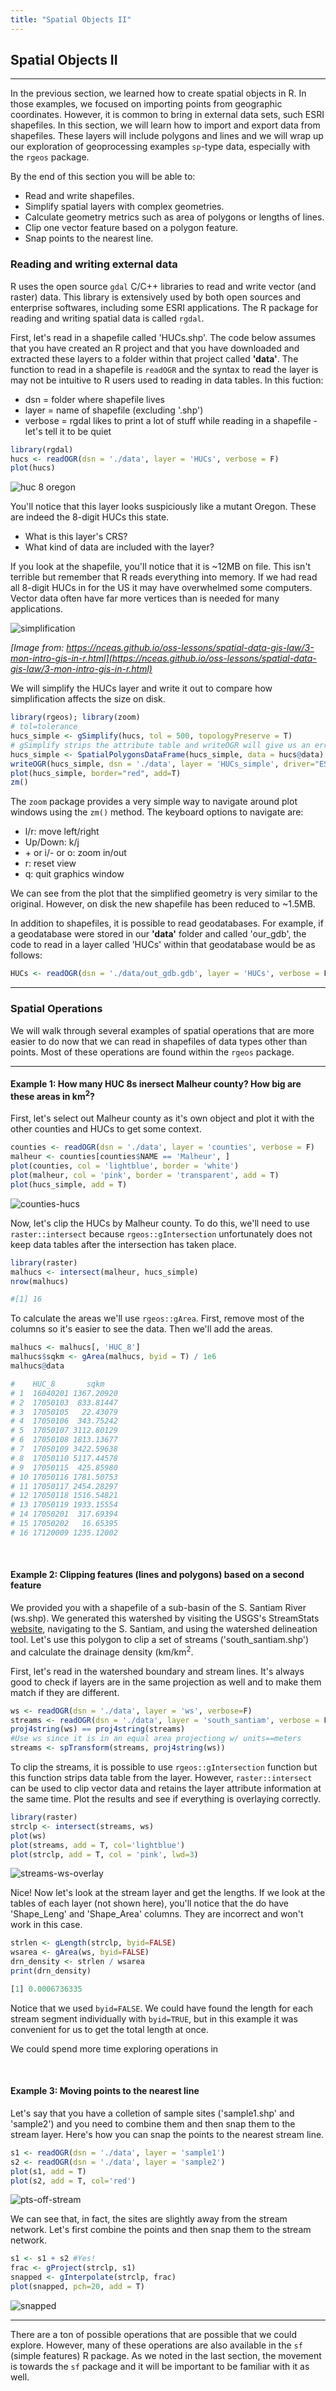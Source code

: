 ```yaml
---
title: "Spatial Objects II"
---
```


## Spatial Objects II

----

In the previous section, we learned how to create spatial objects in R. In those examples, we focused on importing points from geographic coordinates. However, it is common to bring in external data sets, such ESRI shapefiles. In this section, we will learn how to import and export data from shapefiles. These layers will include polygons and lines and we will wrap up our exploration of geoprocessing examples `sp`-type data, especially with the `rgeos` package. 

By the end of this section you will be able to:

- Read and write shapefiles.
- Simplify spatial layers with complex geometries.
- Calculate geometry metrics such as area of polygons or lengths of lines.
- Clip one vector feature based on a polygon feature.
- Snap points to the nearest line.

### Reading and writing external data

R uses the open source `gdal` C/C++ libraries to read and write vector (and raster) data. This library is extensively used by both open sources and enterprise softwares, including some ESRI applications. The R package for reading and writing spatial data is called `rgdal`. 

First, let's read in a shapefile called 'HUCs.shp'. The code below assumes that you have created an R project and that you have downloaded and extracted these layers to a folder within that project called **'data'**. The function to read in a shapefile is `readOGR` and the syntax to read the layer is may not be intuitive to R users used to reading in data tables. In this fuction:

- dsn = folder where shapefile lives
- layer = name of shapefile (excluding '.shp')
- verbose = rgdal likes to print a lot of stuff while reading in a shapefile - let's tell it to be quiet

```r
library(rgdal)
hucs <- readOGR(dsn = './data', layer = 'HUCs', verbose = F)
plot(hucs)
```

![huc 8 oregon](../../../img/hucs-8a.png)

You'll notice that this layer looks suspiciously like a mutant Oregon. These are indeed the 8-digit HUCs this state. 

- What is this layer's CRS?
- What kind of data are included with the layer?

If you look at the shapefile, you'll notice that it is ~12MB on file. This isn't terrible but remember that R reads everything into memory. If we had read all 8-digit HUCs in for the US it may have overwhelmed some computers. Vector data often have far more vertices than is needed for many applications.

![simplification](../../../img/simplification.png)

*[Image from: https://nceas.github.io/oss-lessons/spatial-data-gis-law/3-mon-intro-gis-in-r.html](https://nceas.github.io/oss-lessons/spatial-data-gis-law/3-mon-intro-gis-in-r.html)*

We will simplify the HUCs layer and write it out to compare how simplification affects the size on disk.

```r
library(rgeos); library(zoom)
# tol=tolerance
hucs_simple <- gSimplify(hucs, tol = 500, topologyPreserve = T)
# gSimplify strips the attribute table and writeOGR will give us an error if we try to write a shapefile without a table. 
hucs_simple <- SpatialPolygonsDataFrame(hucs_simple, data = hucs@data)
writeOGR(hucs_simple, dsn = './data', layer = 'HUCs_simple', driver="ESRI Shapefile")
plot(hucs_simple, border="red", add=T)
zm()
```

The `zoom` package provides a very simple way to navigate around plot windows using the `zm()` method. The keyboard options to navigate are:

- l/r: move left/right
- Up/Down: k/j
- <span>&#43;</span> or i/- or o: zoom in/out
- r: reset view
- q: quit graphics window

We can see from the plot that the simplified geometry is very similar to the original. However, on disk the new shapefile has been reduced to ~1.5MB. 

In addition to shapefiles, it is possible to read geodatabases. For example, if a geodatabase were stored in our **'data'** folder and called 'our_gdb', the code to read in a layer called 'HUCs' within that geodatabase would be as follows:

```r
HUCs <- readOGR(dsn = './data/out_gdb.gdb', layer = 'HUCs', verbose = F)
```

---

### Spatial Operations

We will walk through several examples of spatial operations that are more easier to do now that we can read in shapefiles of data types other than points. Most of these operations are found within the `rgeos` package.   

---

#### Example 1: How many HUC 8s inersect Malheur county? How big are these areas in km<sup>2</sup>? 

First, let's select out Malheur county as it's own object and plot it with the other counties and HUCs to get some context.

```r
counties <- readOGR(dsn = './data', layer = 'counties', verbose = F)
malheur <- counties[counties$NAME == 'Malheur', ]
plot(counties, col = 'lightblue', border = 'white')
plot(malheur, col = 'pink', border = 'transparent', add = T)
plot(hucs_simple, add = T)
```

![counties-hucs](../../../img/counties-hucs.png)

Now, let's clip the HUCs by Malheur county. To do this, we'll need to use `raster::intersect` because `rgeos::gIntersection` unfortunately does not keep data tables after the intersection has taken place.

```r
library(raster)
malhucs <- intersect(malheur, hucs_simple)
nrow(malhucs)
```
```r
#[1] 16
```

To calculate the areas we'll use `rgeos::gArea`. First, remove most of the columns so it's easier to see the data. Then we'll add the areas.

```r
malhucs <- malhucs[, 'HUC_8']
malhucs$sqkm <- gArea(malhucs, byid = T) / 1e6
malhucs@data
```
```r
#    HUC_8       sqkm
# 1  16040201 1367.20920
# 2  17050103  833.81447
# 3  17050105   22.43079
# 4  17050106  343.75242
# 5  17050107 3112.80129
# 6  17050108 1813.13677
# 7  17050109 3422.59638
# 8  17050110 5117.44578
# 9  17050115  425.85980
# 10 17050116 1781.50753
# 11 17050117 2454.28297
# 12 17050118 1516.54821
# 13 17050119 1933.15554
# 14 17050201  317.69394
# 15 17050202   16.65395
# 16 17120009 1235.12002
```

<br>

#### Example 2: Clipping features (lines and polygons) based on a second feature

We provided you with a shapefile of a sub-basin of the S. Santiam River (ws.shp). We generated this watershed by visiting the USGS's StreamStats [website](https://streamstats.usgs.gov/ss/), navigating to the S. Santiam, and using the watershed delineation tool. Let's use this polygon to clip a set of streams ('south_santiam.shp') and calculate the drainage density (km/km<sup>2</sup>. 

First, let's read in the watershed boundary and stream lines. It's always good to check if layers are in the same projection as well and to make them match if they are different. 

```r
ws <- readOGR(dsn = './data', layer = 'ws', verbose=F)
streams <- readOGR(dsn = './data', layer = 'south_santiam', verbose = F)
proj4string(ws) == proj4string(streams)
#Use ws since it is in an equal area projectiong w/ units==meters
streams <- spTransform(streams, proj4string(ws))
```

To clip the streams, it is possible to use `rgeos::gIntersection` function but this function strips data table from the layer. However, `raster::intersect` can be used to clip vector data and retains the layer attribute information at the same time. Plot the results and see if everything is overlaying correctly.

```r
library(raster)
strclp <- intersect(streams, ws)
plot(ws)
plot(streams, add = T, col='lightblue')
plot(strclp, add = T, col = 'pink', lwd=3)
```

![streams-ws-overlay](../../../img/streams-ws-overlay.png)

Nice! Now let's look at the stream layer and get the lengths. If we look at the tables of each layer (not shown here), you'll notice that the do have 'Shape_Leng' and 'Shape_Area' columns. They are incorrect and won't work in this case.

```r
strlen <- gLength(strclp, byid=FALSE)
wsarea <- gArea(ws, byid=FALSE)
drn_density <- strlen / wsarea
print(drn_density)
```
```r
[1] 0.0006736335
```

Notice that we used `byid=FALSE`. We could have found the length for each stream segment individually with `byid=TRUE`, but in this example it was convenient for us to get the total length at once. 

We could spend more time exploring operations in 

<br>

#### Example 3: Moving points to the nearest line 

Let's say that you have a colletion of sample sites ('sample1.shp' and 'sample2') and you need to combine them and then snap them to the stream layer. Here's how you can snap the points to the nearest stream line. 

```r
s1 <- readOGR(dsn = './data', layer = 'sample1')
s2 <- readOGR(dsn = './data', layer = 'sample2')
plot(s1, add = T)
plot(s2, add = T, col='red')
```

![pts-off-stream](../../../pts-off-stream.png)

We can see that, in fact, the sites are slightly away from the stream network. Let's first combine the points and then snap them to the stream network. 

```r
s1 <- s1 + s2 #Yes! 
frac <- gProject(strclp, s1)
snapped <- gInterpolate(strclp, frac)
plot(snapped, pch=20, add = T)
```

![snapped](../../../snapped.png)

---

There are a ton of possible operations that are possible that we could explore. However, many of these operations are also available in the `sf` (simple features) R package. As we noted in the last section, the movement is towards the `sf` package and it will be important to be familiar with it as well. 

